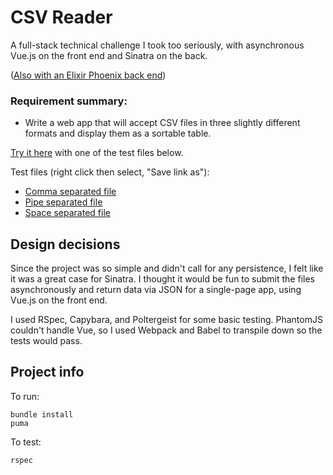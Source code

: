 # CSV Reader

A full-stack technical challenge I took too seriously, with asynchronous Vue.js on the front end and Sinatra on the back.

([Also with an Elixir Phoenix back end](https://github.com/philliplongman/csv-reader-elixir))

### Requirement summary:

* Write a web app that will accept CSV files in three slightly different formats and display them as a sortable table.

[Try it here](https://csv-reader.herokuapp.com/) with one of the test files below.

Test files (right click then select, "Save link as"):
* [Comma separated file](https://raw.githubusercontent.com/philliplongman/csv-reader-vue/master/spec/fixtures/comma.txt)
* [Pipe separated file](https://raw.githubusercontent.com/philliplongman/csv-reader-vue/master/spec/fixtures/pipe.txt)
* [Space separated file](https://raw.githubusercontent.com/philliplongman/csv-reader-vue/master/spec/fixtures/space.txt)

## Design decisions

Since the project was so simple and didn't call for any persistence, I felt like it was a great case for Sinatra. I thought it would be fun to submit the files asynchronously and return data via JSON for a single-page app, using Vue.js on the front end.

I used RSpec, Capybara, and Poltergeist for some basic testing. PhantomJS couldn't handle Vue, so I used Webpack and Babel to transpile down so the tests would pass.

## Project info

To run:
```
bundle install
puma
```

To test:
```
rspec
```
